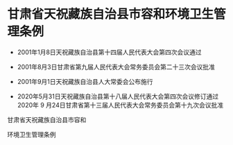 # 甘肃省天祝藏族自治县市容和环境卫生管理条例

- 2001年1月8日天祝藏族自治县第十四届人民代表大会第四次会议通过

- 2001年8月3日甘肃省第九届人民代表大会常务委员会第二十三次会议批准

- 2001年9月1日天祝藏族自治县人大常委会公布施行

- 2020年5月31日天祝藏族自治县第十八届人民代表大会第四次会议修订通过2020年 9 月24日甘肃省第十三届人民代表大会常务委员会第十九次会议批准

<!-- INFO END -->

甘肃省天祝藏族自治县市容和

环境卫生管理条例
